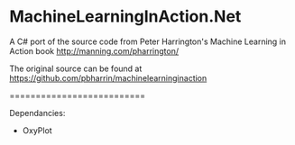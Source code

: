 # MachineLearningInAction.Net

A C# port of the source code from Peter Harrington's Machine Learning in Action book http://manning.com/pharrington/

The original source can be found at https://github.com/pbharrin/machinelearninginaction

==========================

Dependancies:
- OxyPlot

